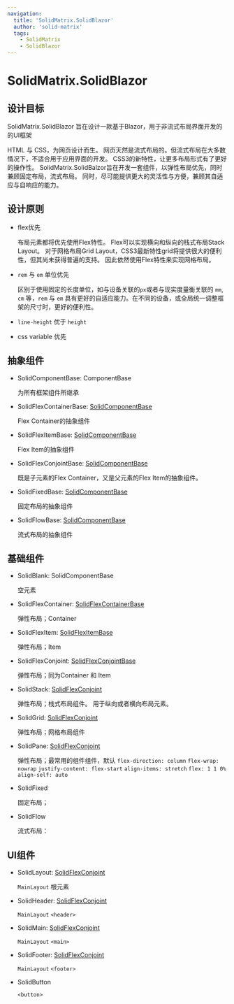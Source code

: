 ```yaml
---
navigation:
  title: 'SolidMatrix.SolidBlazor'
  author: 'solid-matrix'
  tags:
    - SolidMatrix
    - SolidBlazor
---
```


# SolidMatrix.SolidBlazor

## 设计目标

SolidMatrix.SolidBlazor 旨在设计一款基于Blazor，用于非流式布局界面开发的的UI框架

HTML 与 CSS，为网页设计而生。 网页天然是流式布局的。但流式布局在大多数情况下，不适合用于应用界面的开发。 CSS3的新特性，让更多布局形式有了更好的操作性。 SolidMatrix.SolidBalzor旨在开发一套组件，以弹性布局优先，同时兼顾固定布局，流式布局。 同时，尽可能提供更大的灵活性与方便，兼顾其自适应与自响应的能力。

## 设计原则

- flex优先

  布局元素都将优先使用Flex特性。 Flex可以实现横向和纵向的栈式布局Stack Layout。 对于网格布局Grid Layout，CSS3最新特性grid将提供很大的便利性，但其尚未获得普遍的支持。 因此依然使用Flex特性来实现网格布局。

- `rem` 与 `em` 单位优先

  区别于使用固定的长度单位，如与设备关联的`px`或者与现实度量衡关联的 `mm`, `cm` 等，`rem` 与 `em` 具有更好的自适应能力。在不同的设备，或全局统一调整框架的尺寸时，更好的便利性。

- `line-height` 优于 `height`

- css variable 优先

## 抽象组件

- SolidComponentBase: ComponentBase

  为所有框架组件所继承

- SolidFlexContainerBase: [SolidComponentBase](http://localhost:3000/SolidComponentBase)

  Flex Container的抽象组件

- SolidFlexItemBase: [SolidComponentBase](http://localhost:3000/SolidComponentBase)

  Flex Item的抽象组件

- SolidFlexConjointBase: [SolidComponentBase](http://localhost:3000/SolidComponentBase)

  既是子元素的Flex Container，又是父元素的Flex Item的抽象组件。

- SolidFixedBase: [SolidComponentBase](http://localhost:3000/SolidComponentBase)

  固定布局的抽象组件

- SolidFlowBase: [SolidComponentBase](http://localhost:3000/SolidComponentBase)

  流式布局的抽象组件

## 基础组件

- SolidBlank: SolidComponentBase

  空元素

- SolidFlexContainer: [SolidFlexContainerBase](http://localhost:3000/solid-blazor#SolidFlexContainerBase)

  弹性布局；Container

- SolidFlexItem: [SolidFlexItemBase](http://localhost:3000/solid-blazor#SolidFlexItemBase)

  弹性布局；Item

- SolidFlexConjoint: [SolidFlexConjointBase](http://localhost:3000/solid-blazor#SolidFlexConjointBase)

  弹性布局；同为Container 和 Item

- SolidStack: [SolidFlexConjoint](http://localhost:3000/solid-blazor#SolidFlexConjoint)

  弹性布局；栈式布局组件。 用于纵向或者横向布局元素。

- SolidGrid: [SolidFlexConjoint](http://localhost:3000/solid-blazor#SolidFlexConjoint)

  弹性布局；网格布局组件

- SolidPane: [SolidFlexConjoint](http://localhost:3000/solid-blazor#SolidFlexConjoint)

  弹性布局；最常用的组件组件，默认 `flex-direction: column` `flex-wrap: nowrap` `justify-content: flex-start` `align-items: stretch` `flex: 1 1 0%` `align-self: auto` 

- SolidFixed

  固定布局；

- SolidFlow

  流式布局：

## UI组件

- SolidLayout: [SolidFlexConjoint](http://localhost:3000/solid-blazor#SolidFlexConjoint)

  `MainLayout` 根元素

- SolidHeader: [SolidFlexConjoint](http://localhost:3000/solid-blazor#SolidFlexConjoint)

  `MainLayout` `<header>`

- SolidMain: [SolidFlexConjoint](http://localhost:3000/solid-blazor#SolidFlexConjoint)

  `MainLayout` `<main>`

- SolidFooter: [SolidFlexConjoint](http://localhost:3000/solid-blazor#SolidFlexConjoint)

  `MainLayout` `<footer>`

- SolidButton

  `<button>`